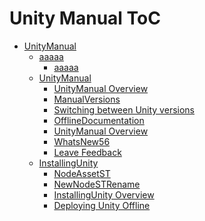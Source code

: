 Unity Manual ToC
================
 - [UnityManual]()
	 - [aaaaa]()
		 - [aaaaa]()
	 - [UnityManual]()
		 - [UnityManual Overview](UnityManual_1.md)
		 - [ManualVersions](ManualVersions.md)
		 - [Switching between Unity versions](SwitchingDocumentationVersions.md)
		 - [OfflineDocumentation](OfflineDocumentation.md)
		 - [UnityManual Overview](UnityManual.md)
		 - [WhatsNew56](WhatsNew56.md)
		 - [Leave Feedback](LeaveFeedback.md)
	 - [InstallingUnity]()
		 - [NodeAssetST](NodeAssetST.md)
		 - [NewNodeSTRename](NewNodeSTUpdated2.md)
		 - [InstallingUnity Overview](InstallingUnity.md)
		 - [Deploying Unity Offline](DeployingUnityOffline.md)

